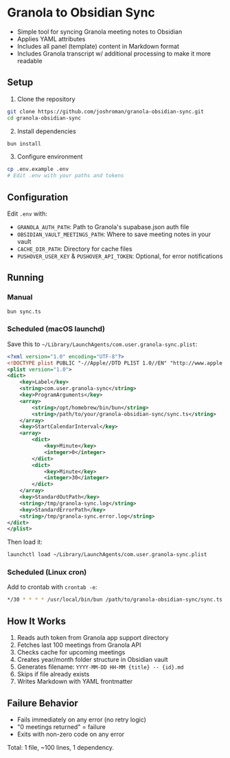 # Granola to Obsidian Sync

- Simple tool for syncing Granola meeting notes to Obsidian
- Applies YAML attributes
- Includes all panel (template) content in Markdown format
- Includes Granola transcript w/ additional processing to make it more readable 

## Setup

1. Clone the repository
```bash
git clone https://github.com/joshroman/granola-obsidian-sync.git
cd granola-obsidian-sync
```

2. Install dependencies
```bash
bun install
```

3. Configure environment
```bash
cp .env.example .env
# Edit .env with your paths and tokens
```

## Configuration

Edit `.env` with:
- `GRANOLA_AUTH_PATH`: Path to Granola's supabase.json auth file
- `OBSIDIAN_VAULT_MEETINGS_PATH`: Where to save meeting notes in your vault
- `CACHE_DIR_PATH`: Directory for cache files
- `PUSHOVER_USER_KEY` & `PUSHOVER_API_TOKEN`: Optional, for error notifications

## Running

### Manual
```bash
bun sync.ts
```

### Scheduled (macOS launchd)

Save this to `~/Library/LaunchAgents/com.user.granola-sync.plist`:

```xml
<?xml version="1.0" encoding="UTF-8"?>
<!DOCTYPE plist PUBLIC "-//Apple//DTD PLIST 1.0//EN" "http://www.apple.com/DTDs/PropertyList-1.0.dtd">
<plist version="1.0">
<dict>
    <key>Label</key>
    <string>com.user.granola-sync</string>
    <key>ProgramArguments</key>
    <array>
        <string>/opt/homebrew/bin/bun</string>
        <string>/path/to/your/granola-obsidian-sync/sync.ts</string>
    </array>
    <key>StartCalendarInterval</key>
    <array>
        <dict>
            <key>Minute</key>
            <integer>0</integer>
        </dict>
        <dict>
            <key>Minute</key>
            <integer>30</integer>
        </dict>
    </array>
    <key>StandardOutPath</key>
    <string>/tmp/granola-sync.log</string>
    <key>StandardErrorPath</key>
    <string>/tmp/granola-sync.error.log</string>
</dict>
</plist>
```

Then load it:
```bash
launchctl load ~/Library/LaunchAgents/com.user.granola-sync.plist
```

### Scheduled (Linux cron)

Add to crontab with `crontab -e`:
```bash
*/30 * * * * /usr/local/bin/bun /path/to/granola-obsidian-sync/sync.ts >> /tmp/granola-sync.log 2>&1
```

## How It Works

1. Reads auth token from Granola app support directory
2. Fetches last 100 meetings from Granola API
3. Checks cache for upcoming meetings
4. Creates year/month folder structure in Obsidian vault
5. Generates filename: `YYYY-MM-DD HH-MM {title} -- {id}.md`
6. Skips if file already exists
7. Writes Markdown with YAML frontmatter

## Failure Behavior

- Fails immediately on any error (no retry logic)
- "0 meetings returned" = failure
- Exits with non-zero code on any error

Total: 1 file, ~100 lines, 1 dependency.
